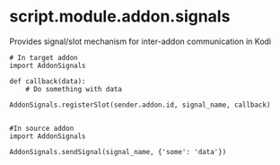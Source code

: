 # script.module.addon.signals
Provides signal/slot mechanism for inter-addon communication in Kodi

```
# In target addon
import AddonSignals
​
def callback(data):
	# Do something with data
	
AddonSignals.registerSlot(sender.addon.id, signal_name, callback)
​
​
#In source addon
import AddonSignals
​
AddonSignals.sendSignal(signal_name, {'some': 'data'})
```
